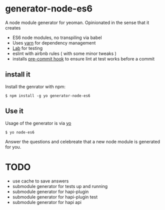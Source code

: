 # generator-node-es6

A node module generator for yeoman. Opinionated in the sense that it creates

 - ES6 node modules, no transpiling via babel
 - Uses [yarn](https://yarnpkg.com/) for dependency management
 - [Lab](https://github.com/hapijs/lab) for testing
 - eslint with airbnb rules ( with some minor tweaks )
 - installs [pre-commit hook](https://www.npmjs.com/package/pre-commit) to ensure lint at test works before a commit

## install it 

Install the genrator with npm:
```
$ npm install -g yo generator-node-es6
```


## Use it

Usage of the generator is via [yo](http://yeoman.io/)
```
$ yo node-es6
```

Answer the questions and celebreate that a new node module is generated for you.


# TODO

 - use cache to save answers
 - submodule generator for tests up and running
 - submodule generator for hapi-plugin
 - submodule generator for hapi-plugin test
 - submodule generator for hapi api

